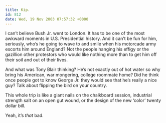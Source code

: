 ```yaml
---
title: Kip.
id: 812
date: Wed, 19 Nov 2003 07:57:32 +0000
---
```


I can’t believe Bush Jr. went to London. It has to be one of the most awkward moments in U.S. Presidential history. And it can’t be fun for him, seriously, who’s he going to wave to and smile when his motorcade army escorts him around England? Not the people hanging his effigy or the gazillion other protestors who would like nothing more than to get him off their soil and out of their lives.  

And what was Tony Blair thinking? He’s not exactly out of hot water so why bring his American, war mongering, college roommate home? Did he think once people got to know George Jr. they would see that he’s really a nice guy? Talk about flipping the bird on your country.  

This whole trip is like a giant nails on the chalkboard session, industrial strength salt on an open gut wound, or the design of the new ‘color’ twenty dollar bill.  

Yeah, it’s *that* bad.





